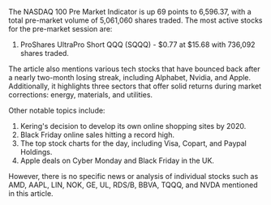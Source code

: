 The NASDAQ 100 Pre Market Indicator is up 69 points to 6,596.37, with a total pre-market volume of 5,061,060 shares traded. The most active stocks for the pre-market session are:

1. ProShares UltraPro Short QQQ (SQQQ) - $0.77 at $15.68 with 736,092 shares traded.

The article also mentions various tech stocks that have bounced back after a nearly two-month losing streak, including Alphabet, Nvidia, and Apple. Additionally, it highlights three sectors that offer solid returns during market corrections: energy, materials, and utilities.

Other notable topics include:

1. Kering's decision to develop its own online shopping sites by 2020.
2. Black Friday online sales hitting a record high.
3. The top stock charts for the day, including Visa, Copart, and Paypal Holdings.
4. Apple deals on Cyber Monday and Black Friday in the UK.

However, there is no specific news or analysis of individual stocks such as AMD, AAPL, LIN, NOK, GE, UL, RDS/B, BBVA, TQQQ, and NVDA mentioned in this article.